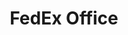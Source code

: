 ---
title: "FedEx Office"
url: /virginia-beach/fedex-office-northampton-boulevard/
shop: copyshop
---